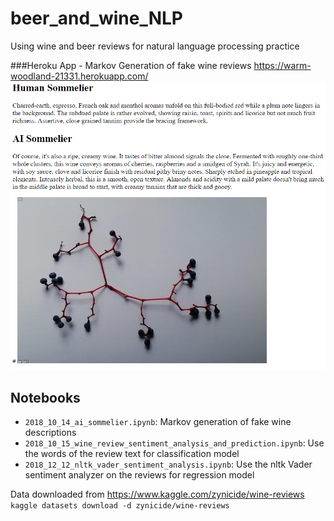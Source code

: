 # beer_and_wine_NLP
Using wine and beer reviews for natural language processing practice

###Heroku App - Markov Generation of fake wine reviews
https://warm-woodland-21331.herokuapp.com/
![Alt text](images/sample_app_review.png?raw=true "Sample app")

## Notebooks
- `2018_10_14_ai_sommelier.ipynb`: Markov generation of fake wine descriptions
- `2018_10_15_wine_review_sentiment_analysis_and_prediction.ipynb`: Use the words of the review text for classification model 
- `2018_12_12_nltk_vader_sentiment_analysis.ipynb`: Use the nltk Vader sentiment analyzer on the reviews for regression model

Data downloaded from https://www.kaggle.com/zynicide/wine-reviews
`kaggle datasets download -d zynicide/wine-reviews`
